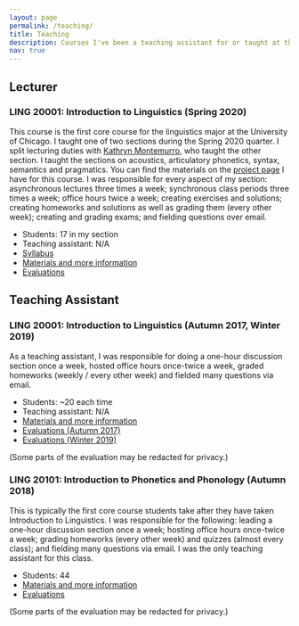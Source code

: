 ```yaml
---
layout: page
permalink: /teaching/
title: Teaching
description: Courses I've been a teaching assistant for or taught at the University of Chicago. More information, like my materials and philosophy, on each course can be found in its project page.
nav: true
---
```


## Lecturer
### LING 20001: Introduction to Linguistics (Spring 2020)

This course is the first core course for the linguistics major at the University of Chicago. I taught one of two sections during the Spring 2020 quarter. I split lecturing duties with [Kathryn Montemurro](https://voices.uchicago.edu/kmontemurro/), who taught the other section. I taught the sections on acoustics, articulatory phonetics, syntax, semantics and pragmatics. You can find the materials on the [project page](https://rhodb.github.io/projects/teaching-intro) I have for this course. I was responsible for every aspect of my section: asynchronous lectures three times a week; synchronous class periods three times a week; office hours twice a week; creating exercises and solutions; creating homeworks and solutions as well as grading them (every other week); creating and grading exams; and fielding questions over email. 

* Students: 17 in my section
* Teaching assistant: N/A
* <a href= "{{ '/assets/pdf/teaching/200406_SyllabusRhodes.pdf' | relative_url }}">Syllabus</a>
* [Materials and more information](https://rhodb.github.io/projects/teaching-intro)
* <a href= "{{ '/assets/pdf/210108_course-evaluation.pdf' | relative_url }}">Evaluations</a>


## Teaching Assistant
### LING 20001: Introduction to Linguistics (Autumn 2017, Winter 2019)

As a teaching assistant, I was responsible for doing a one-hour discussion section once a week, hosted office hours once-twice a week, graded homeworks (weekly / every other week) and fielded many questions via email.

* Students: ~20 each time
* Teaching assistant: N/A
* [Materials and more information](https://rhodb.github.io/projects/ta-intro)
* <a href= "{{ '/assets/pdf/210108_intro-ta-evals-1.pdf' | relative_url }}">Evaluations (Autumn 2017)</a>
* <a href= "{{ '/assets/pdf/210108_intro-ta-evals-2.pdf' | relative_url }}">Evaluations (Winter 2019)</a>

(Some parts of the evaluation may be redacted for privacy.)



### LING 20101: Introduction to Phonetics and Phonology (Autumn 2018)

This is typically the first core course students take after they have taken Introduction to Linguistics. I was responsible for the following: leading a one-hour discussion section once a week; hosting office hours once-twice a week; grading homeworks (every other week) and quizzes (almost every class); and fielding many questions via email. I was the only teaching assistant for this class.

* Students: 44
* [Materials and more information](https://rhodb.github.io/projects/ta-phoneticsphonology)
* <a href= "{{ '/assets/pdf/210108_phoneticsphonology-evals.pdf' | relative_url }}">Evaluations</a>

(Some parts of the evaluation may be redacted for privacy.)